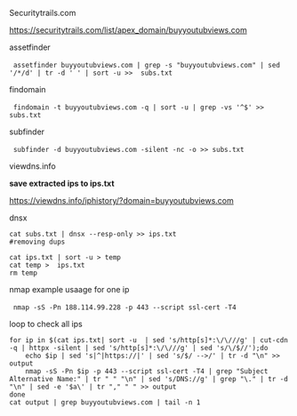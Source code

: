 Securitytrails.com​

<a>https://securitytrails.com/list/apex_domain/buyyoutubviews.com</a>



assetfinder

‍‍```
assetfinder buyyoutubviews.com | grep -s "buyyoutubviews.com" | sed '/*/d' | tr -d ' ' | sort -u >>  subs.txt
‍‍```



findomain

‍‍```
findomain -t buyyoutubviews.com​​ -q | sort -u | grep -vs '^$' >> subs.txt
‍‍```



subfinder

‍‍```
subfinder -d buyyoutubviews.com​ -silent -nc -o >> subs.txt
‍‍```



viewdns.info

<b>save extracted ips to ips.txt</b>

<a>https://viewdns.info/iphistory/?domain=buyyoutubviews.com</a>



dnsx
```
cat subs.txt | dnsx --resp-only​ >> ips.txt
#removing dups

cat ips.txt | sort -u > temp
cat temp >  ips.txt
rm temp
```



nmap
example usaage for one ip

‍‍```
nmap -sS -Pn 188.114.99.228 -p 443 --script ssl-cert -T4
‍‍```


loop to check all ips
```
for ip in $(cat ips.txt| sort -u  | sed 's/http[s]*:\/\///g' | cut-cdn -q | httpx -silent | sed 's/http[s]*:\/\///g' | sed 's/\/$//');do
    echo $ip | sed 's|^|https://|' | sed 's/$/ -->/' | tr -d "\n" >> output
    nmap -sS -Pn $ip -p 443 --script ssl-cert -T4 | grep "Subject Alternative Name:" | tr " " "\n" | sed 's/DNS://g' | grep "\." | tr -d "\n" | sed -e '$a\' | tr "," " " >> output
done
cat output | grep buyyoutubviews.com | tail -n 1
```
